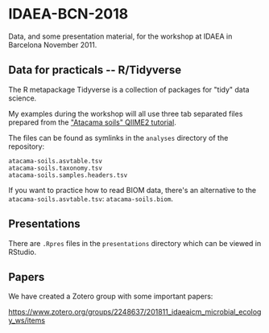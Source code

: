 # IDAEA-BCN-2018

Data, and some presentation material, for the workshop at IDAEA in Barcelona November 2011.

## Data for practicals -- R/Tidyverse

The R metapackage Tidyverse is a collection of packages for "tidy" data science.

My examples during the workshop will all use three tab separated files prepared from the 
["Atacama soils" QIIME2 tutorial](https://docs.qiime2.org/2018.8/tutorials/atacama-soils/).

The files can be found as symlinks in the `analyses` directory of the repository:

```
atacama-soils.asvtable.tsv  
atacama-soils.taxonomy.tsv
atacama-soils.samples.headers.tsv
```

If you want to practice how to read BIOM data, there's an alternative to the
`atacama-soils.asvtable.tsv`: `atacama-soils.biom`.

## Presentations

There are `.Rpres` files in the `presentations` directory which can be viewed in RStudio.

## Papers

We have created a Zotero group with some important papers:

https://www.zotero.org/groups/2248637/201811_idaeaicm_microbial_ecology_ws/items

